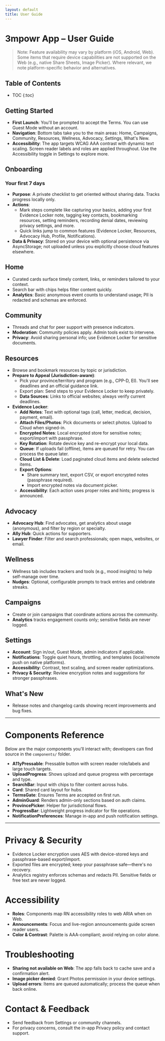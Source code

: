 ```yaml
---
layout: default
title: User Guide
---
```


# 3mpowr App – User Guide

> Note: Feature availability may vary by platform (iOS, Android, Web). Some items that require device capabilities are not supported on the Web (e.g., native Share Sheets, Image Picker). Where relevant, we note platform-specific behavior and alternatives.

## Table of Contents
- TOC
{:toc}

## Getting Started
- **First Launch**: You'll be prompted to accept the Terms. You can use Guest Mode without an account.
- **Navigation**: Bottom tabs take you to the main areas: Home, Campaigns, Community, Resources, Wellness, Advocacy, Settings, What's New.
- **Accessibility**: The app targets WCAG AAA contrast with dynamic text scaling. Screen reader labels and roles are applied throughout. Use the Accessibility toggle in Settings to explore more.

## Onboarding
### Your first 7 days
- **Purpose**: A private checklist to get oriented without sharing data. Tracks progress locally only.
- **Actions**:
  - Mark steps complete like capturing your basics, adding your first Evidence Locker note, tagging key contacts, bookmarking resources, setting reminders, recording denial dates, reviewing privacy settings, and more.
  - Quick links jump to common features (Evidence Locker, Resources, Advocacy Hub, Profile, Notifications).
- **Data & Privacy**: Stored on your device with optional persistence via AsyncStorage; not uploaded unless you explicitly choose cloud features elsewhere.

## Home
- Curated cards surface timely content, links, or reminders tailored to your context.
- Search bar with chips helps filter content quickly.
- **Analytics**: Basic anonymous event counts to understand usage; PII is redacted and schemas are enforced.

## Community
- Threads and chat for peer support with presence indicators.
- **Moderation**: Community policies apply. Admin tools exist to intervene.
- **Privacy**: Avoid sharing personal info; use Evidence Locker for sensitive documents.

## Resources
- Browse and bookmark resources by topic or jurisdiction.
- **Prepare to Appeal (Jurisdiction-aware)**:
  - Pick your province/territory and program (e.g., CPP-D, EI). You'll see deadlines and an official guidance link.
  - Export plan: Send steps to your Evidence Locker to keep privately.
  - **Data Sources**: Links to official websites; always verify current deadlines.
- **Evidence Locker**:
  - **Add Notes**: Text with optional tags (call, letter, medical, decision, payment, email).
  - **Attach Files/Photos**: Pick documents or select photos. Upload to Cloud when signed-in.
  - **Encrypted Notes**: Local encrypted store for sensitive notes; export/import with passphrase.
  - **Key Rotation**: Rotate device key and re-encrypt your local data.
  - **Queue**: If uploads fail (offline), items are queued for retry. You can process the queue later.
  - **Cloud List & Delete**: Load paginated cloud items and delete selected items.
  - **Export Options**:
    - Share summary text, export CSV, or export encrypted notes (passphrase required).
    - Import encrypted notes via document picker.
  - **Accessibility**: Each action uses proper roles and hints; progress is announced.

## Advocacy
- **Advocacy Hub**: Find advocates, get analytics about usage (anonymous), and filter by region or specialty.
- **Ally Hub**: Quick actions for supporters.
- **Lawyer Finder**: Filter and search professionals; open maps, websites, or email.

## Wellness
- Wellness tab includes trackers and tools (e.g., mood insights) to help self-manage over time.
- **Nudges**: Optional, configurable prompts to track entries and celebrate streaks.

## Campaigns
- Create or join campaigns that coordinate actions across the community.
- **Analytics** tracks engagement counts only; sensitive fields are never logged.

## Settings
- **Account**: Sign in/out, Guest Mode, admin indicators if applicable.
- **Notifications**: Toggle quiet hours, throttling, and templates (local/remote push on native platforms).
- **Accessibility**: Contrast, text scaling, and screen reader optimizations.
- **Privacy & Security**: Review encryption notes and suggestions for stronger passphrases.

## What's New
- Release notes and changelog cards showing recent improvements and bug fixes.

---

# Components Reference
Below are the major components you'll interact with; developers can find source in the `components/` folder.

- **A11yPressable**: Pressable button with screen reader role/labels and large touch targets.
- **UploadProgress**: Shows upload and queue progress with percentage and type.
- **SearchBar**: Input with chips to filter content across hubs.
- **Card**: Shared card layout for hubs.
- **TermsGate**: Ensures Terms are accepted on first run.
- **AdminGuard**: Renders admin-only sections based on auth claims.
- **ProvincePicker**: Helper for jurisdictional flows.
- **ProgressBar**: Lightweight progress indicator for file operations.
- **NotificationPreferences**: Manage in-app and push notification settings.

---

# Privacy & Security
- Evidence Locker encryption uses AES with device-stored keys and passphrase-based export/import.
- Exported files are encrypted; keep your passphrase safe—there's no recovery.
- Analytics registry enforces schemas and redacts PII. Sensitive fields or free text are never logged.

# Accessibility
- **Roles**: Components map RN accessibility roles to web ARIA when on Web.
- **Announcements**: Focus and live-region announcements guide screen reader users.
- **Color & Contrast**: Palette is AAA-compliant; avoid relying on color alone.

# Troubleshooting
- **Sharing not available on Web**: The app falls back to cache save and a confirmation alert.
- **Image picker denied**: Grant Photos permission in your device settings.
- **Upload errors**: Items are queued automatically; process the queue when back online.

# Contact & Feedback
- Send feedback from Settings or community channels.
- For privacy concerns, consult the in-app Privacy policy and contact support.

